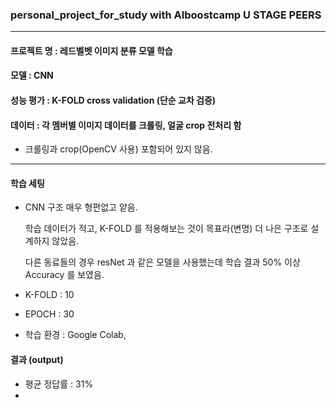 ### personal_project_for_study with AIboostcamp U STAGE PEERS
-------------
#### 프로젝트 명 : 레드벨벳 이미지 분류 모델 학습
#### 모델 : CNN 
#### 성능 평가 : K-FOLD cross validation (단순 교차 검증)
#### 데이터 : 각 멤버별 이미지 데이터를 크롤링, 얼굴 crop 전처리 함
* 크롤링과 crop(OpenCV 사용) 포함되어 있지 않음.
-------------
#### 학습 세팅
* CNN 구조 매우 형편없고 얕음.

  학습 데이터가 적고, K-FOLD 를 적용해보는 것이 목표라(변명) 더 나은 구조로 설계하지 않았음.
  
  다른 동료들의 경우 resNet 과 같은 모델을 사용했는데 학습 결과 50% 이상 Accuracy 를 보였음.
* K-FOLD : 10
* EPOCH : 30
* 학습 환경 : Google Colab, 

#### 결과 (output)
* 평균 정답률 : 31%
* 
